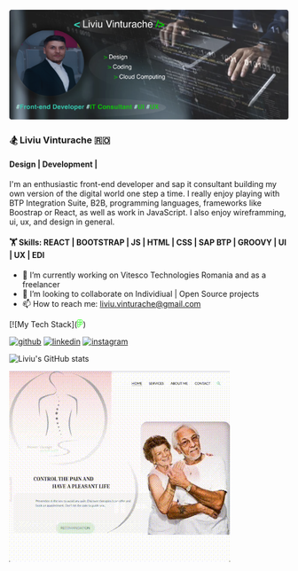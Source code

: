 ![cover](https://github.com/vteliviu/vteliviu/blob/main/cover.jpg)

### 🏂 Liviu Vinturache 🇷🇴

#### Design | Development | 

I'm an enthusiastic front-end developer and sap it consultant building my own version of the digital world one step a time. 
I really enjoy playing with BTP Integration Suite, B2B, programming languages, frameworks like Boostrap or React, as well as work in JavaScript.
I also enjoy wireframming, ui, ux, and design in general.

#### 🏋️  Skills: REACT | BOOTSTRAP | JS | HTML | CSS | SAP BTP | GROOVY | UI | UX | EDI

- 🔭 I’m currently working on Vitesco Technologies Romania and as a freelancer
- 👯 I’m looking to collaborate on Individiual | Open Source projects
- 📫 How to reach me: liviu.vinturache@gmail.com

[![My Tech Stack](<svg xmlns="http://www.w3.org/2000/svg" height="14" width="10.5" viewBox="0 0 384 512"><!--!Font Awesome Free 6.5.1 by @fontawesome - https://fontawesome.com License - https://fontawesome.com/license/free Copyright 2024 Fonticons, Inc.--><path fill="#11ff00" d="M14 95.8C14 42.9 56.9 0 109.8 0H274.2C327.1 0 370 42.9 370 95.8C370 129.3 352.8 158.8 326.7 175.9C352.8 193 370 222.5 370 256C370 308.9 327.1 351.8 274.2 351.8H272.1C247.3 351.8 224.7 342.4 207.7 326.9V415.2C207.7 468.8 163.7 512 110.3 512C57.5 512 14 469.2 14 416.2C14 382.7 31.2 353.2 57.2 336.1C31.2 319 14 289.5 14 256C14 222.5 31.2 193 57.2 175.9C31.2 158.8 14 129.3 14 95.8zM176.3 191.6H109.8C74.2 191.6 45.4 220.4 45.4 256C45.4 291.4 74 320.2 109.4 320.4C109.5 320.4 109.7 320.4 109.8 320.4H176.3V191.6zM207.7 256C207.7 291.6 236.5 320.4 272.1 320.4H274.2C309.7 320.4 338.6 291.6 338.6 256C338.6 220.4 309.7 191.6 274.2 191.6H272.1C236.5 191.6 207.7 220.4 207.7 256zM109.8 351.8C109.7 351.8 109.5 351.8 109.4 351.8C74 352 45.4 380.8 45.4 416.2C45.4 451.7 74.6 480.6 110.3 480.6C146.6 480.6 176.3 451.2 176.3 415.2V351.8H109.8zM109.8 31.4C74.2 31.4 45.4 60.2 45.4 95.8C45.4 131.4 74.2 160.2 109.8 160.2H176.3V31.4H109.8zM207.7 160.2H274.2C309.7 160.2 338.6 131.4 338.6 95.8C338.6 60.2 309.7 31.4 274.2 31.4H207.7V160.2z"/></svg>)

[<img src='https://cdn.jsdelivr.net/npm/simple-icons@3.0.1/icons/github.svg' alt='github' height='40'>](https://github.com/vteliviu)  [<img src='https://cdn.jsdelivr.net/npm/simple-icons@3.0.1/icons/linkedin.svg' alt='linkedin' height='40'>](https://www.linkedin.com/in/liviu-vinturache/)  [<img src='https://cdn.jsdelivr.net/npm/simple-icons@3.0.1/icons/instagram.svg' alt='instagram' height='40'>](https://www.instagram.com/liviu18vte/)  

![Liviu's GitHub stats](https://github-readme-stats.vercel.app/api?username=vteliviu&theme=algolia_icons=true)

![cover](https://github.com/vteliviu/vteliviu/blob/main/design.gif)

